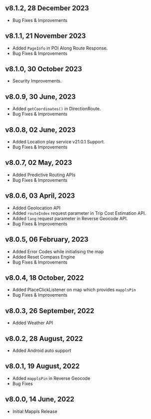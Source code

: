 ## v8.1.2, 28 December 2023
- Bug Fixes & Improvements

## v8.1.1, 21 November 2023
- Added `PageInfo` in POI Along Route Response.
- Bug Fixes & Improvements

## v8.1.0, 30 October 2023
- Security Improvements. 

## v8.0.9, 30 June, 2023
- Added `getCoordinates()` in DirectionRoute.
- Bug Fixes & Improvements

## v8.0.8, 02 June, 2023
- Added Location play service v21.0.1 Support.
- Bug Fixes & Improvements

## v8.0.7, 02 May, 2023
- Added Predictive Routing APIs
- Bug Fixes & Improvements

## v8.0.6, 03 April, 2023
- Added Geolocation API
- Added `routeIndex` request parameter in Trip Cost Estimation API.
- Added `lang` request parameter  in Reverse Geocode API.
- Bug Fixes & Improvements

## v8.0.5, 06 February, 2023
- Added Error Codes while initialising the map
- Added Reset Compass Engine
- Bug Fixes & Improvements

## v8.0.4, 18 October, 2022
- Added PlaceClickListener on map which provides `mapplsPin`
- Bug Fixes & Improvements

## v8.0.3, 26 September, 2022
- Added Weather API

## v8.0.2, 28 August, 2022
- Added Android auto support

## v8.0.1, 19 August, 2022
- Added `mapplsPin` in Reverse Geocode
- Bug Fixes

## v8.0.0, 14 June, 2022
- Initial Mappls Release